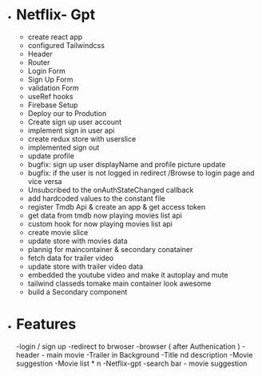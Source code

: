 -  # Netflix- Gpt
   - create react app
   - configured Tailwindcss
   - Header
   - Router
   - Login Form
   - Sign Up Form
   - validation Form
   - useRef hooks
   - Firebase Setup
   - Deploy our to Prodution
   - Create sign up user account
   - implement sign in user api
   - create redux store with userslice
   - implemented sign out 
   - update profile 
   - bugfix: sign up user displayName and profile picture update
   - bugfix: if the user is not logged in redirect /Browse to login page and vice versa
   - Unsubcribed to the onAuthStateChanged callback
   - add hardcoded values to the constant file
   - register Tmdb Api & create an app & get access token
   - get data from tmdb now playing movies list api
   - custom hook for now playing movies list api
   - create movie slice 
   - update store with movies data 
   - plannig for maincontainer & secondary conatainer
   - fetch data for trailer video 
   - update store with trailer video data
   - embedded the youtube video and make it autoplay and mute
   - tailwind classeds tomake main container look awesome
   - build a Secondary component

-  # Features
    -login / sign up
    -redirect to brwoser
    -browser ( after Authenication )
        - header
        - main movie
            -Trailer in Background
            -Title nd description
            -Movie  suggestion
                -Movie list * n
    -Netflix-gpt
        -search bar
        - movie  suggestion
        